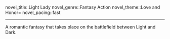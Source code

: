 novel_title::Light Lady
novel_genre::Fantasy Action
novel_theme::Love and Honor=
novel_pacing::fast
********************************
A romantic fantasy that takes place on the battlefield between Light and Dark.